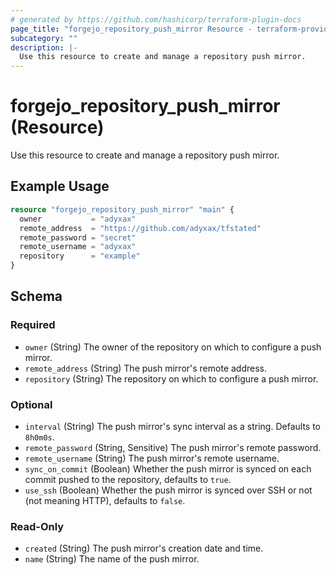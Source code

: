 ```yaml
---
# generated by https://github.com/hashicorp/terraform-plugin-docs
page_title: "forgejo_repository_push_mirror Resource - terraform-provider-forgejo"
subcategory: ""
description: |-
  Use this resource to create and manage a repository push mirror.
---
```


# forgejo_repository_push_mirror (Resource)

Use this resource to create and manage a repository push mirror.

## Example Usage

```terraform
resource "forgejo_repository_push_mirror" "main" {
  owner           = "adyxax"
  remote_address  = "https://github.com/adyxax/tfstated"
  remote_password = "secret"
  remote_username = "adyxax"
  repository      = "example"
}
```

<!-- schema generated by tfplugindocs -->
## Schema

### Required

- `owner` (String) The owner of the repository on which to configure a push mirror.
- `remote_address` (String) The push mirror's remote address.
- `repository` (String) The repository on which to configure a push mirror.

### Optional

- `interval` (String) The push mirror's sync interval as a string. Defaults to `8h0m0s`.
- `remote_password` (String, Sensitive) The push mirror's remote password.
- `remote_username` (String) The push mirror's remote username.
- `sync_on_commit` (Boolean) Whether the push mirror is synced on each commit pushed to the repository, defaults to `true`.
- `use_ssh` (Boolean) Whether the push mirror is synced over SSH or not (not meaning HTTP), defaults to `false`.

### Read-Only

- `created` (String) The push mirror's creation date and time.
- `name` (String) The name of the push mirror.
